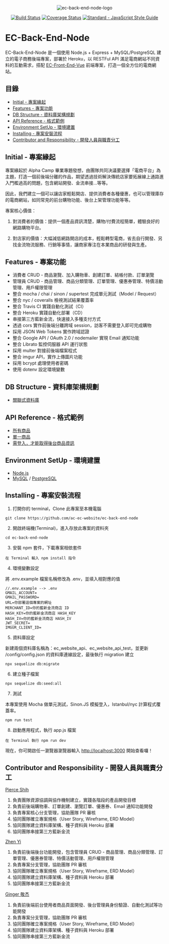 <p align="center">
  <img src="https://github.com/ac-ec-website/ec-back-end-node/blob/master/ec-back-end-node-logo.png" alt="ec-back-end-node-logo"/>
</p>

<p align="center">
  <a href="https://travis-ci.org/ac-ec-website/ec-back-end-node"><img src="https://travis-ci.org/ac-ec-website/ec-back-end-node.svg?branch=master" alt="Build Status"></a>
  <a href="https://coveralls.io/github/ac-ec-website/ec-back-end-node"><img src="https://coveralls.io/repos/github/ac-ec-website/ec-back-end-node/badge.svg" alt="Coverage Status"></a>
  <a href="https://standardjs.com/"><img src="https://img.shields.io/badge/code_style-standard-brightgreen.svg" alt="Standard - JavaScript Style Guide"></a>
</p>

# EC-Back-End-Node

EC-Back-End-Node 是一個使用 Node.js + Express + MySQL/PostgreSQL 建立的電子商務後端專案，部署於 Heroku，以 RESTFul API 滿足電商網站不同資料的互動需求，搭配 [EC-Front-End-Vue](https://github.com/ac-ec-website/ec-front-end-vue) 前端專案，打造一個全方位的電商網站。

## 目錄

- [Initial - 專案緣起](#Initial---專案緣起)
- [Features - 專案功能](#Features---專案功能)
- [DB Structure - 資料庫架構規劃](#DB-Structure---資料庫架構規劃)
- [API Reference - 格式範例](#API-Reference---格式範例)
- [Environment SetUp - 環境建置](#Environment-SetUp---環境建置)
- [Installing - 專案安裝流程](#Installing---專案安裝流程)
- [Contributor and Responsibility - 開發人員與職責分工](#Contributor-and-Responsibility---開發人員與職責分工)

## Initial - 專案緣起

專案緣起於 Alpha Camp 畢業專題發想，由團隊共同決議要選擇「電商平台」為主題，打造一個前後端分離的作品，期望透過技術解決傳統店家要拓展線上通路進入門檻過高的問題，包含網站開發、金流串接...等等。

因此，我們建立一個可以讓店家輕鬆開店、提供消費者各種優惠，也可以管理庫存的電商網站，如同常見的前台購物功能、後台上架管理功能等等。

專案核心價值：

1. 對消費者的價值：提供一個產品資訊清楚，購物/付費流程簡單，體驗良好的網路購物平台。

2. 對店家的價值：大幅減低網路開店的成本，輕鬆轉型電商，省去自行開發、另找金流物流服務、行銷等事情，讓商家專注在本業商品的研發與生產。

## Features - 專案功能

- 消費者 CRUD - 商品瀏覽、加入購物車、創建訂單、結帳付款、訂單瀏覽
- 管理員 CRUD - 商品管理、商品分類管理、訂單管理、優惠券管理、特價活動管理、用戶權限管理
- 整合 mocha / chai / sinon / supertest 完成單元測試（Model / Request）
- 整合 nyc / coveralls 檢視測試結果覆蓋率
- 整合 Travis CI 實踐自動化測試（CI）
- 整合 Heroku 實踐自動化部署（CD）
- 串接第三方藍新金流，快速接入多種支付方式
- 透過 cors 實作前後端分離跨域 session，訪客不需要登入即可完成購物
- 採用 JSON Web Tokens 實作跨域認證
- 整合 Google API / OAuth 2.0 / nodemailer 實現 Email 通知功能
- 整合 Librato 監控伺服器 API 運行狀態
- 採用 multer 對接前後端檔案程式
- 整合 imgur API，實作上傳圖片功能
- 採用 bcrypt 處理使用者密碼
- 使用 dotenv 設定環境變數

## DB Structure - 資料庫架構規劃

- [關聯式資料庫](https://drive.google.com/file/d/1iew3PydNLLM34ey08dD6ZX9e3M-EPgc8/view)

## API Reference - 格式範例

- [所有商品](https://ec-website-api.herokuapp.com/api/products)
- [單一商品](https://ec-website-api.herokuapp.com/api/products/1)
- [需登入，才能取得後台商品資訊](https://ec-website-api.herokuapp.com/api/admin/products)

## Environment SetUp - 環境建置

- [Node.js](https://nodejs.org/en/)
- [MySQL](https://www.mysql.com/) / [PostgreSQL](https://www.postgresql.org/)

## Installing - 專案安裝流程

1. 打開你的 terminal，Clone 此專案至本機電腦

```
git clone https://github.com/ac-ec-website/ec-back-end-node
```

2. 開啟終端機(Terminal)，進入存放此專案的資料夾

```
cd ec-back-end-node
```

3. 安裝 npm 套件，下載專案相依套件

```
在 Terminal 輸入 npm install 指令
```

4. 環境變數設定

將 .env.example 檔案名稱修改為 .env，並填入相對應的值

```
//.env.example --> .env
GMAIL_ACCOUNT=
GMAIL_PASSWORD=
URL=你部署這個專案的網址
MERCHANT_ID=你的藍新金流商店 ID
HASH_KEY=你的藍新金流商店 HASH_KEY
HASH_IV=你的藍新金流商店 HASH_IV
JWT_SECRET=
IMGUR_CLIENT_ID=
```

5. 資料庫設定

新建兩個資料庫名稱為：ec_website_api、ec_website_api_test，並更新 /config/config.json 的資料庫連線設定，最後執行 migration 建立

```
npx sequelize db:migrate
```

6. 建立種子檔案

```
npx sequelize db:seed:all
```

7. 測試

本專案使用 Mocha 做單元測試，Sinon.JS 模擬登入，Istanbul/nyc 計算程式覆蓋率。

```
npm run test
```

8. 啟動應用程式，執行 app.js 檔案

```
在 Terminal 執行 npm run dev
```

現在，你可開啟任一瀏覽器瀏覽器輸入 [http://localhost:3000](http://localhost:3000) 開始查看囉！

## Contributor and Responsibility - 開發人員與職責分工

[Pierce Shih](https://github.com/pierceshih15)

1. 負責團隊資源協調與協作機制建立，實踐各階段的產品開發目標
2. 負責前後端購物車、訂單創建、瀏覽訂單、優惠券、Email 通知功能開發
3. 負責專案核心分支管理，協助團隊 PR 審核
4. 協同團隊確立專案規格（User Story, Wireframe, ERD Model）
5. 協同團隊建立資料庫架構、種子資料與 Heroku 部署
6. 協同團隊串接第三方藍新金流

[Zhen Yi](https://github.com/asd8116)

1. 負責前後端後台功能開發，包含管理員 CRUD - 商品管理、商品分類管理、訂單管理、優惠券管理、特價活動管理、用戶權限管理
2. 負責專案分支管理，協助團隊 PR 審核
3. 協同團隊確立專案規格（User Story, Wireframe, ERD Model）
4. 協同團隊建立資料庫架構、種子資料與 Heroku 部署
5. 協同團隊串接第三方藍新金流

[Ginger 敬杰](https://github.com/Lianginger)

1. 負責前後端前台使用者商品頁面開發、後台管理員身份驗證、自動化測試等功能開發
2. 負責專案分支管理，協助團隊 PR 審核
3. 協同團隊確立專案規格（User Story, Wireframe, ERD Model）
4. 協同團隊建立資料庫架構、種子資料與 Heroku 部署
5. 協同團隊串接第三方藍新金流
